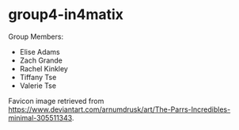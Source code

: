 # group4-in4matix

Group Members:
* Elise Adams
* Zach Grande
* Rachel Kinkley
* Tiffany Tse
* Valerie Tse

Favicon image retrieved from https://www.deviantart.com/arnumdrusk/art/The-Parrs-Incredibles-minimal-305511343.
